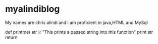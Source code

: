 # myalindiblog
My names are chris alindi and i am proficient in java,HTML and MySql

def printme( str ):
   "This prints a passed string into this function"
   print str
   return
